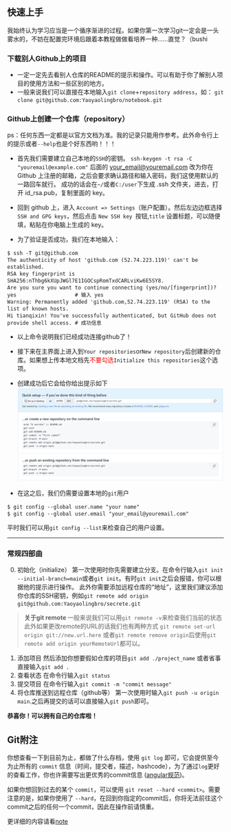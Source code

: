 ## 快速上手
我始终认为学习应当是一个循序渐进的过程。如果你第一次学习git一定会是一头雾水的，不妨在配置完环境后跟着本教程做做看培养一种……直觉？（bushi

### 下载别人Github上的项目

* 一定一定先去看别人仓库的README的提示和操作。可以有助于你了解别人项目的使用方法和一些区别的地方。
* 一般来说我们可以直接在本地输入`git clone`+`repository address`，如：
`git clone git@github.com:Yaoyaolingbro/notebook.git`

### Github上创建一个仓库（repository）
ps：任何东西一定都是以官方文档为准。我的记录只能用作参考。此外命令行上的提示或者`--help`也是个好东西哟！！！

* 首先我们需要建立自己本地的`SSH`的密钥。
`ssh-keygen -t rsa -C "youremail@example.com"`
  后面的 your_email@youremail.com 改为你在 Github 上注册的邮箱，之后会要求确认路径和输入密码，我们这使用默认的一路回车就行。
  成功的话会在` ~/ `或者`C:/user`下生成 .ssh 文件夹，进去，打开 id_rsa.pub，复制里面的 key。

* 回到 github 上，进入 `Account => Settings`（账户配置）。然后左边边框选择 `SSH and GPG keys`，然后点击 `New SSH key `按钮,`title` 设置标题，可以随便填，粘贴在你电脑上生成的 key。
  
* 为了验证是否成功，我们在本地输入：
```git
$ ssh -T git@github.com
The authenticity of host 'github.com (52.74.223.119)' can't be established.
RSA key fingerprint is SHA256:nThbg6kXUpJWGl7E1IGOCspRomTxdCARLviKw6E5SY8.
Are you sure you want to continue connecting (yes/no/[fingerprint])? yes                   # 输入 yes
Warning: Permanently added 'github.com,52.74.223.119' (RSA) to the list of known hosts.
Hi tianqixin! You've successfully authenticated, but GitHub does not provide shell access. # 成功信息
```

* 以上命令说明我们已经成功连接github了！
  
* 接下来在主界面上进入到`Your repositories`or`New repository`后创建新的仓库。如果想上传本地文档先<font color = red>不要勾选</font>`Initialize this repositories`这个选项。
  
* 创建成功后它会给你给出提示如下![image](graph/Snipaste_2023-05-06_23-45-24.png)
  
* 在这之后，我们仍需要设置本地的`git`用户
```git
$ git config --global user.name "your name"
$ git config --global user.email "your_email@youremail.com"
```
  平时我们可以用`git config --list`来检查自己的用户设置。

---

### 常规四部曲
0. 初始化（initialize）
   第一次使用时你先需要建立分支。在命令行输入`git init --initial-branch=main`或者`git init`。有时`git init`之后会报错，你可以根据他的提示进行操作。
   此外你需要添加远程仓库的“地址”，这里我们建议添加你仓库的SSH密钥，例如`git remote add origin git@github.com:Yaoyaolingbro/secrete.git`
><strong>关于git remote </strong> 
>一般来说我们可以用`git remote -v`来检查我们当前的状态
>此外如果更改remote的URL的话我们也有两种方式
>`git remote set-url origin git://new.url.here`
>或者`git remote remove origin`后使用`git remote add origin yourRemoteUrl`都可以。


1. 添加项目
   然后添加你想要假如仓库的项目`git add ./project_name` 或者省事直接输入`git add .`
2. 查看状态
   在命令行输入`git status`
3. 提交项目
   在命令行输入`git commit -m "commit message"`
4. 将仓库推送到远程仓库（github等）
   第一次使用时输入`git push -u origin main`.之后再提交的话可以直接输入`git push`即可。

<strong>恭喜你！可以拥有自己的仓库啦！</strong>
 
## Git附注
你想查看一下到目前为止，都做了什么存档，使用 `git log` 即可，它会提供至今为止所有的 `commit` 信息（时间，提交者，描述，hashcode），为了通过`log`更好的查看工作，你也许需要写出更优秀的commit信息 ([angular规范](https://github.com/angular/angular/blob/22b96b9/CONTRIBUTING.md#-commit-message-guidelines))。

如果你想回到过去的某个 `commit`，可以使用 `git reset --hard <commit>`。需要注意的是，如果你使用了 `--hard`，在回到你指定的commit后，你将无法前往这个commit之后的任何一个commit，因此在操作前请慎重。

更详细的内容请看[note]()